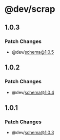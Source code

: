 # @dev/scrap

## 1.0.3

### Patch Changes

- @dev/schema@1.0.5

## 1.0.2

### Patch Changes

- @dev/schema@1.0.4

## 1.0.1

### Patch Changes

- @dev/schema@1.0.3
